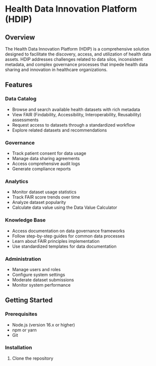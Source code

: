 # Health Data Innovation Platform (HDIP)

## Overview
The Health Data Innovation Platform (HDIP) is a comprehensive solution designed to facilitate the discovery, access, and utilization of health data assets. HDIP addresses challenges related to data silos, inconsistent metadata, and complex governance processes that impede health data sharing and innovation in healthcare organizations.

## Features

### Data Catalog
- Browse and search available health datasets with rich metadata
- View FAIR (Findability, Accessibility, Interoperability, Reusability) assessments
- Request access to datasets through a standardized workflow
- Explore related datasets and recommendations

### Governance
- Track patient consent for data usage
- Manage data sharing agreements
- Access comprehensive audit logs
- Generate compliance reports

### Analytics
- Monitor dataset usage statistics
- Track FAIR score trends over time
- Analyze dataset popularity
- Calculate data value using the Data Value Calculator

### Knowledge Base
- Access documentation on data governance frameworks
- Follow step-by-step guides for common data processes
- Learn about FAIR principles implementation
- Use standardized templates for data documentation

### Administration
- Manage users and roles
- Configure system settings
- Moderate dataset submissions
- Monitor system performance

## Getting Started

### Prerequisites
- Node.js (version 16.x or higher)
- npm or yarn
- Git

### Installation
1. Clone the repository

